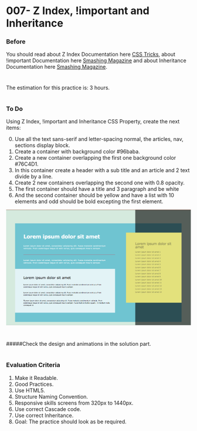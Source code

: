 # 007- Z Index, !important and Inheritance

### Before 
You should read about Z Index Documentation here [CSS Tricks][1], about !important Documentation here [Smashing Magazine][2] and about Inheritance Documentation here [Smashing Magazine][3].

#
The estimation for this practice is: 3 hours.
#

### To Do

Using Z Index, !important and Inheritance CSS Property, create the next items:

0. Use all the text sans-serif and letter-spacing normal, the articles, nav, sections display block.
1. Create a container with background color #96baba. 
2. Create a new container overlapping the first one background color #76C4D1.
3. In this container create a header with a sub title and an article and 2 text divide by a line.
4. Create 2 new containers overlapping the second one with 0.8 opacity.
5. The first container should have a title and 3 paragraph and be white
6. And the second container should be yellow and have a list with 10 elements and odd should be bold excepting the first element.

![alt text](solved/Photo-Example.jpg)

#
 #####Check the design and animations in the solution part.
#

### Evaluation Criteria

1. Make it Readable.
2. Good Practices.
3. Use HTML5.
4. Structure Naming Convention.
5. Responsive skills screens from 320px to 1440px.
6. Use correct Cascade code.
7. Use correct Inheritance.
8. Goal: The practice should look as be required.

 [1]: https://css-tricks.com/almanac/properties/z/z-index/
 [2]: https://www.smashingmagazine.com/2010/11/the-important-css-declaration-how-and-when-to-use-it/
 [3]: https://www.smashingmagazine.com/2016/11/css-inheritance-cascade-global-scope-new-old-worst-best-friends/
